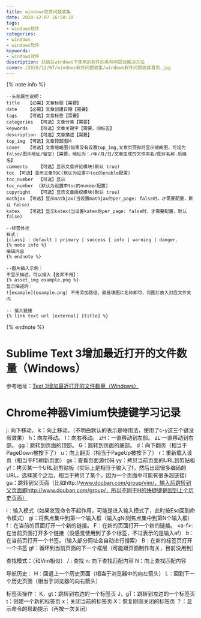 ```yaml
---
title: windows软件问题收集
date: 2020-12-07 16:50:18
tags:
- windows软件
categories:
- windows
- windows软件
keywords:
- windows软件
description: 总结在windows下使用的软件的各种问题及解决方法
cover: /2020/12/07/windows软件问题收集/windows软件问题收集首页.jpg
---
```


{% note info %}
```Text
--头部属性说明：
title	【必需】文章标题【需要】
date	【必需】文章创建日期【需要】
tags	【可选】文章标签【需要】
categories	【可选】文章分类【需要】
keywords	【可选】文章关键字【需要，同标签】
description	【可选】文章描述【需要】
top_img	【可选】文章顶部图片
cover	【可选】文章缩略图(如果没有设置top_img,文章页顶部将显示缩略图，可设为false/图片地址/留空)【需要，地址为：/年/月/日/文章生成的文件夹名/图片名称.后缀名】
comments	【可选】显示文章评论模块(默认 true)
toc	【可选】显示文章TOC(默认为设置中toc的enable配置)
toc_number	【可选】显示
toc_number	(默认为设置中toc的number配置)
copyright	【可选】显示文章版权模块(默认 true)
mathjax	【可选】显示mathjax(当设置mathjax的per_page: false时，才需要配置，默认 false)
katex	【可选】显示katex(当设置katex的per_page: false时，才需要配置，默认 false)

--标签外挂
样式：
[class] : default | primary | success | info | warning | danger.
{% note info %}
编辑内容
{% endnote %}

--图片插入示例：
不显示描述，可以插入【舍弃不用】：
{% asset_img example.png %}
显示描述的：
![example](example.png)	不用添加路径，直接填图片名称即可，将图片放入对应文件夹内

-- 插入链接
{% link text url [external] [title] %}

```
{% endnote %}

# Sublime Text 3增加最近打开的文件数量（Windows）
参考地址：[Text 3增加最近打开的文件数量（Windows）](https://www.jianshu.com/p/51400de20b0b)

# Chrome神器Vimium快捷键学习记录
j: 向下移动。
k：向上移动。（不明白默认的<c-y>表示是啥用法，使用了c-y这三个键没有效果）
h：向左移动。
l：向右移动。
zH：一直移动到左部。
zL:一直移动到右部。
gg：跳转到页面的顶部。
G：跳转到页面的底部。
d：向下翻页（相当于PageDown被按下了）
u：向上翻页（相当于PageUp被按下了）
r：重新载入该页（相当于F5刷新页面）
gs：查看页面源代码
yy：拷贝当前页面的URL到剪贴板
yf：拷贝某一个URL到剪贴板（实际上是相当于输入了f，然后出现很多编码的URL，选择某个之后，相当于拷贝了某个，因为一个页面中可能有很多超链接）
gu：跳转到父页面（比如http://www.douban.com/group/vim/，输入后跳转到父页面即http://www.douban.com/group/，所以不同于H的快捷键是回到上个历史页面）

i：输入模式（如果发现命令不起作用，可能是进入输入模式了，此时按Esc回到命令模式）
gi：将焦点集中到第一个输入框（输入gNi则焦点集中到第N个输入框）
f：在当前的页面打开一个新的链接。
F：在新的页面打开一个新的链接。
\<a-f>:在当前页面打开多个链接（没感觉使用到了多个标签，不过表示的是输入af）
b：在当前页打开一个书签。（输入部分网址会自动进行搜索）
B：在新的标签页打开一个书签
gf：循环到当前页面的下一个框层（可能跟页面制作有关，目前没用到）

查找模式：（和Vim相似）
/ : 查找
n: 向下查找匹配内容
N：向上查找匹配内容

导航历史：
H：回退上一个历史页面（相当于浏览器中的向左箭头）
L：回到下一个历史页面（相当于浏览器的向右箭头）

标签页操作：
K，gt：跳转到右边的一个标签页
J，gT：跳转到左边的一个标签页
t：创建一个新的标签页
x：关闭当前的标签页
X：恢复刚刚关闭的标签页
？：显示命令的帮助提示（再按一次关闭）
